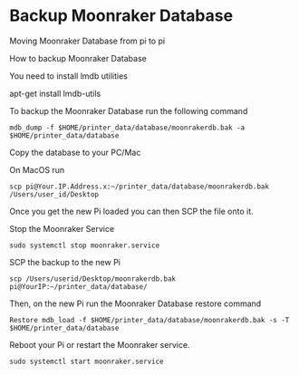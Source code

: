 #  Backup Moonraker Database


Moving Moonraker Database from pi to pi 

How to backup Moonraker Database

You need to install lmdb utilities

apt-get install lmdb-utils

To backup the Moonraker Database run the following command

```
mdb_dump -f $HOME/printer_data/database/moonrakerdb.bak -a  $HOME/printer_data/database
```

Copy the database to your PC/Mac 

On MacOS run 

```
scp pi@Your.IP.Address.x:~/printer_data/database/moonrakerdb.bak /Users/user_id/Desktop
```

Once you get the new Pi loaded you can then SCP the file onto it.

Stop the Moonraker Service

```
sudo systemctl stop moonraker.service
```

SCP the  backup to the new Pi

```
scp /Users/userid/Desktop/moonrakerdb.bak pi@YourIP:~/printer_data/database/
```

Then, on the new Pi run the Moonraker Database restore command

```
Restore mdb_load -f $HOME/printer_data/database/moonrakerdb.bak -s -T $HOME/printer_data/database
```

Reboot your Pi or restart the Moonraker service.

```
sudo systemctl start moonraker.service
```
